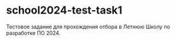 # school2024-test-task1
Тестовое задание для прохождения отбора в Летнюю Школу по разработке ПО 2024.
